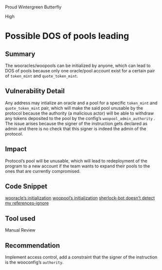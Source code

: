 Proud Wintergreen Butterfly

High

# Possible DOS of pools leading

## Summary
The wooracles/woopools can be initialized by anyone, which can lead to DOS of pools because only one oracle/pool account exist for a certain pair of `token_mint` and `quote_token_mint`.

## Vulnerability Detail
Any address may intialize an oracle and a pool for a specific `token_mint` and `quote_token_mint` pair, which will make the said pool unusable by the protocol because the authority (a malicious actor) will be able to withdraw any tokens deposited to the pool by the config’s `woopool_admin_authority` . The issue arises because the signer of the instruction gets declared as admin and there is no check that this signer is indeed the admin of the protocol.

## Impact
Protocol’s pool will be unusable, which will lead to redeployment of the program to a new account if the team wants to expand their pools to the ones that are currently compromised.

## Code Snippet
[wooracle’s initialization](https://github.com/sherlock-audit/2024-08-woofi-solana-deployment/blob/main/WOOFi_Solana/programs/woofi/src/instructions/admin/create_wooracle.rs)
[woopool’s initialization](https://github.com/sherlock-audit/2024-08-woofi-solana-deployment/blob/main/WOOFi_Solana/programs/woofi/src/instructions/admin/create_pool.rs)
[sherlock-bot doesn't detect my references-ignore](https://github.com/sherlock-audit/2024-08-woofi-solana-deployment/blob/main/WOOFi_Solana/programs/woofi/src/instructions/admin/create_pool.rs#L1)

## Tool used

Manual Review

## Recommendation
Implement access control, add a constraint that the signer of the instruction is the wooconfig’s `authority`.